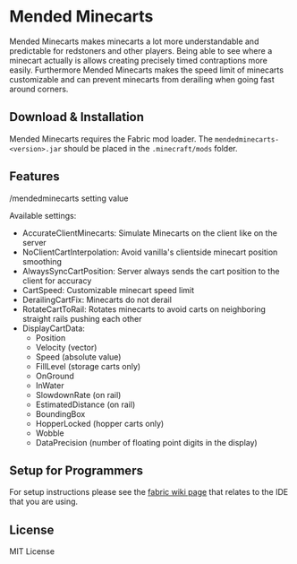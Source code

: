 # Mended Minecarts

Mended Minecarts makes minecarts a lot more understandable and predictable for redstoners and other players. Being able
to see where a minecart actually is allows creating precisely timed contraptions more easily. Furthermore Mended
Minecarts makes the speed limit of minecarts customizable and can prevent minecarts from derailing when going fast
around corners.

## Download & Installation

Mended Minecarts requires the Fabric mod loader. The `mendedminecarts-<version>.jar` should be placed in
the `.minecraft/mods` folder.

## Features

/mendedminecarts setting value

Available settings:

- AccurateClientMinecarts: Simulate Minecarts on the client like on the server
- NoClientCartInterpolation: Avoid vanilla's clientside minecart position smoothing
- AlwaysSyncCartPosition: Server always sends the cart position to the client for accuracy
- CartSpeed: Customizable minecart speed limit
- DerailingCartFix: Minecarts do not derail
- RotateCartToRail: Rotates minecarts to avoid carts on neighboring straight rails pushing each other
- DisplayCartData:
    - Position
    - Velocity (vector)
    - Speed (absolute value)
    - FillLevel (storage carts only)
    - OnGround
    - InWater
    - SlowdownRate (on rail)
    - EstimatedDistance (on rail)
    - BoundingBox
    - HopperLocked (hopper carts only)
    - Wobble
    - DataPrecision (number of floating point digits in the display)

## Setup for Programmers

For setup instructions please see the [fabric wiki page](https://fabricmc.net/wiki/tutorial:setup) that relates to the
IDE that you are using.

## License

MIT License